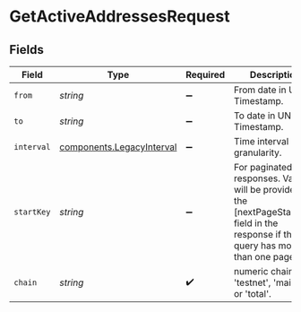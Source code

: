 # GetActiveAddressesRequest


## Fields

| Field                                                                                                                                | Type                                                                                                                                 | Required                                                                                                                             | Description                                                                                                                          | Example                                                                                                                              |
| ------------------------------------------------------------------------------------------------------------------------------------ | ------------------------------------------------------------------------------------------------------------------------------------ | ------------------------------------------------------------------------------------------------------------------------------------ | ------------------------------------------------------------------------------------------------------------------------------------ | ------------------------------------------------------------------------------------------------------------------------------------ |
| `from`                                                                                                                               | *string*                                                                                                                             | :heavy_minus_sign:                                                                                                                   | From date in UNIX Timestamp.                                                                                                         | 1654819200                                                                                                                           |
| `to`                                                                                                                                 | *string*                                                                                                                             | :heavy_minus_sign:                                                                                                                   | To date in UNIX Timestamp.                                                                                                           | 1655424000                                                                                                                           |
| `interval`                                                                                                                           | [components.LegacyInterval](../../models/components/legacyinterval.md)                                                               | :heavy_minus_sign:                                                                                                                   | Time interval granularity.                                                                                                           | hour                                                                                                                                 |
| `startKey`                                                                                                                           | *string*                                                                                                                             | :heavy_minus_sign:                                                                                                                   | For paginated responses. Value will be provided in the [nextPageStartKey] field in the response if the query has more than one page. |                                                                                                                                      |
| `chain`                                                                                                                              | *string*                                                                                                                             | :heavy_check_mark:                                                                                                                   | numeric chainID, 'testnet', 'mainnet', or 'total'.                                                                                   | 43114                                                                                                                                |